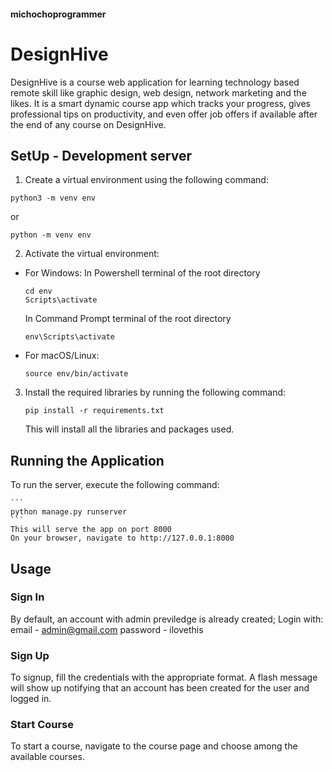 #### michochoprogrammer

# DesignHive 
DesignHive is a course web application for learning technology based remote skill like graphic design, web design, network marketing and the likes. It is a smart dynamic course app which tracks your progress, gives professional tips on productivity, and even offer job offers if available after the end of any course on DesignHive. 

## SetUp - Development server
1. Create a virtual environment using the following command:
  ```
  python3 -m venv env
  ```
  or 
  ```
  python -m venv env
  ```

2. Activate the virtual environment:

- For Windows:
  In Powershell terminal of the root directory
  ```
  cd env
  Scripts\activate
  ```
  In Command Prompt terminal of the root directory
  ```
  env\Scripts\activate
  ```

- For macOS/Linux:

  ```
  source env/bin/activate
  ```

3. Install the required libraries by running the following command:

    ```
    pip install -r requirements.txt
    ```
    This will install all the libraries and packages used.

## Running the Application

To run the server, execute the following command:

    ```
    python manage.py runserver
    ```
    This will serve the app on port 8000
    On your browser, navigate to http://127.0.0.1:8000

## Usage
### Sign In 
By default, an account with admin previledge is already created;
Login with: 
email - admin@gmail.com
password - ilovethis

### Sign Up
To signup, fill the credentials with the appropriate format. A flash message will show up notifying that an account has been created for the user and logged in.

### Start Course
To start a course, navigate to the course page and choose among the available courses.
